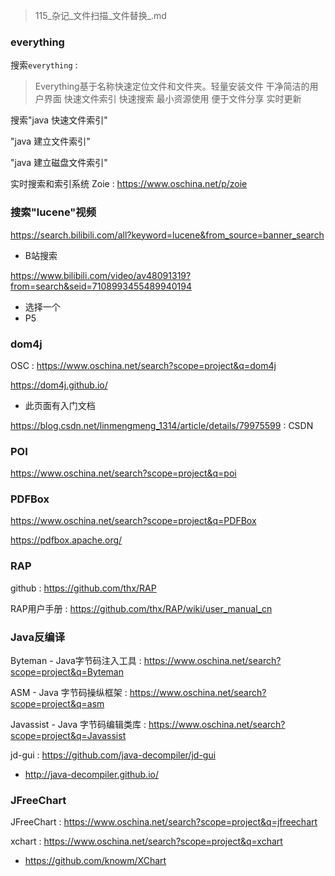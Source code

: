 > 115_杂记_文件扫描_文件替换_.md

### everything

搜索`everything` : 

> Everything基于名称快速定位文件和文件夹。轻量安装文件 干净简洁的用户界面 快速文件索引 快速搜索 最小资源使用 便于文件分享 实时更新 

搜索"java 快速文件索引"

"java 建立文件索引"

"java 建立磁盘文件索引"

实时搜索和索引系统 Zoie : <https://www.oschina.net/p/zoie>

### 搜索"lucene"视频

<https://search.bilibili.com/all?keyword=lucene&from_source=banner_search>
- B站搜索

<https://www.bilibili.com/video/av48091319?from=search&seid=7108993455489940194>
- 选择一个
- P5

### dom4j

OSC : <https://www.oschina.net/search?scope=project&q=dom4j>

<https://dom4j.github.io/>
- 此页面有入门文档

<https://blog.csdn.net/linmengmeng_1314/article/details/79975599> : CSDN

### POI

<https://www.oschina.net/search?scope=project&q=poi>

### PDFBox

<https://www.oschina.net/search?scope=project&q=PDFBox>

<https://pdfbox.apache.org/>

### RAP

github : <https://github.com/thx/RAP>

RAP用户手册 : <https://github.com/thx/RAP/wiki/user_manual_cn>

### Java反编译

Byteman - Java字节码注入工具 : <https://www.oschina.net/search?scope=project&q=Byteman>

ASM - Java 字节码操纵框架 : <https://www.oschina.net/search?scope=project&q=asm>

Javassist - Java 字节码编辑类库 : <https://www.oschina.net/search?scope=project&q=Javassist>

jd-gui : <https://github.com/java-decompiler/jd-gui>
- <http://java-decompiler.github.io/>

### JFreeChart

JFreeChart : <https://www.oschina.net/search?scope=project&q=jfreechart>

xchart : <https://www.oschina.net/search?scope=project&q=xchart>
- <https://github.com/knowm/XChart>










